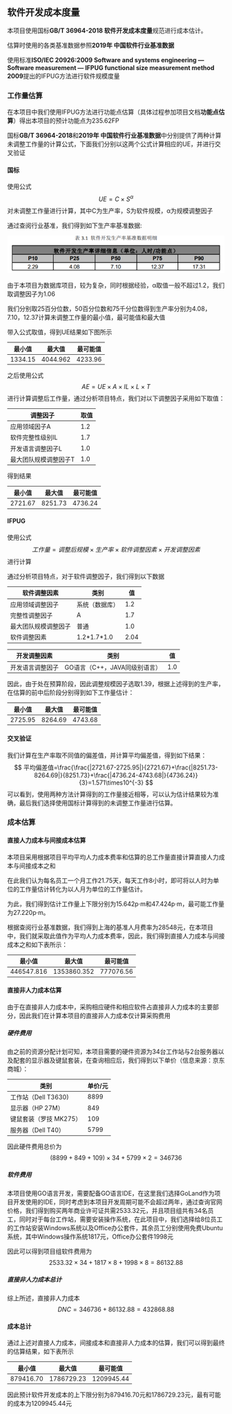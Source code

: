 ## 软件开发成本度量

本项目使用国标**GB/T 36964-2018 软件开发成本度量**规范进行成本估计。

估算时使用的各类基准数据参照**2019年 中国软件行业基准数据**

使用标准**ISO/IEC 20926:2009 Software and systems engineering — Software measurement — IFPUG functional size measurement method 2009**提出的IFPUG方法进行软件规模度量

### 工作量估算

在本项目中我们使用IFPUG方法进行功能点估算（具体过程参加项目文档**功能点估算**）得出本项目的预计功能点为235.62FP

国标**GB/T 36964-2018**和**2019年 中国软件行业基准数据**中分别提供了两种计算未调整工作量的计算公式，下面我们分别以这两个公式计算相应的UE，并进行交叉验证

#### 国标

使用公式
$$
UE=C×S^α
$$
对未调整工作量进行计算，其中C为生产率，S为软件规模，α为规模调整因子

通过查阅行业基准，我们得到如下生产率基准数据:

![image-20200608202211722](image-20200608202211722.png)

由于本项目为数据库项目，较为复杂，同时根据经验，α取值一般不超过1.2，我们取调整因子为1.06

我们分别取25百分位数，50百分位数和75千分位数得到生产率分别为4.08，7.10，12.37计算未调整工作量的最小值，最可能值和最大值

带入公式取值，得到UE结果如下图所示

| 最小值  | 最大值   | 最可能值 |
| ------- | -------- | -------- |
| 1334.15 | 4044.962 | 4233.96  |

之后使用公式
$$
AE=UE\times A\times IL\times L\times T
$$
进行计算调整后工作量，通过分析项目特点，我们对以下调整因子采用如下取值：

| 调整因子              | 取值 |
| --------------------- | ---- |
| 应用领域因子A         | 1.2  |
| 软件完整性级别IL      | 1.7  |
| 开发语言调整因子L     | 1.0  |
| 最大团队规模调整因子T | 1.0  |

得到结果

| 最小值  | 最大值  | 最可能值 |
| ------- | ------- | -------- |
| 2721.67 | 8251.73 | 4736.24  |

#### IFPUG

使用公式
$$
工作量=调整后规模×生产率×软件调整因素×开发调整因素
$$
进行计算

通过分析项目特点，对于软件调整因子，我们得到以下数据

| 软件调整因素         | 类别           | 值   |
| -------------------- | -------------- | ---- |
| 应用领域调整因子     | 系统（数据库） | 1.2  |
| 完整性调整因子       | A              | 1.7  |
| 最大团队规模调整因子 | 普通           | 1.0  |
| 软件调整因素         | 1.2\*1.7\*1.0  | 2.04 |

| 开发调整因素     | 类别                          | 值   |
| ---------------- | ----------------------------- | ---- |
| 开发语言调整因子 | GO语言（C++，JAVA同级别语言） | 1.0  |

因此，由于处在预算阶段，因此调整规模因子选取1.39，根据上述得到的生产率，在估算的前中后阶段分别得到如下工作量估计：

| 最小值  | 最大值  | 最可能值 |
| ------- | ------- | -------- |
| 2725.95 | 8264.69 | 4743.68  |

#### 交叉验证

我们计算在生产率取不同值的偏差值，并计算平均偏差值，得到如下结果：
$$
平均偏差值=\frac{\frac{|2721.67-2725.95|}{2721.67}+\frac{|8251.73-8264.69|}{8251.73}+\frac{|4736.24-4743.68|}{4736.24}}{3}=1.571\times10^{-3}
$$
可以看到，使用两种方法计算得到的工作量接近相等，可以认为估计结果较为准确，最后我们选择使用国标计算得到的未调整工作量进行估算。

### 成本估算

#### 直接人力成本与间接成本估算

本项目采用根据项目平均平均人力成本费率和估算的总工作量直接计算直接人力成本与间接成本之和

在此我们认为每名员工一个月工作21.75天，每天工作8小时，即可将以人时为单位的工作量估计转化为以人月为单位的工作量估计。

为此，我们得到估计工作量上下限分别为15.642p·m和47.424p·m，最可能工作量为27.220p·m。

根据查阅行业基准数据，我们得到上海的基准人月费率为28548元，在本项目中，我们就采取此值作为平均人力成本费率，因此，我们得到直接人力成本与间接成本之和如下表所示：

| 最小值     | 最大值      | 最可能值  |
| ---------- | ----------- | --------- |
| 446547.816 | 1353860.352 | 777076.56 |

#### 直接非人力成本估算

由于在直接非人力成本中，采购相应硬件和相应软件占直接非人力成本的主要部分，因此我们在计算本项目的直接非人力成本仅计算采购费用

##### 硬件费用

由之前的资源分配计划可知，本项目需要的硬件资源为34台工作站与2台服务器以及配套的显示器及键鼠套装，在查询相应后，我们得到以下单价（信息来源：京东商城）：

| 类别                   | 单价/元 |
| ---------------------- | ------- |
| 工作站（Dell T3630)    | 8899    |
| 显示器（HP 27M）       | 849     |
| 键鼠套装（罗技 MK275） | 109     |
| 服务器（Dell T40）     | 5799    |

因此硬件费用总价为
$$
(8899+849+109) \times 34 +5799 \times 2=346736
$$

##### 软件费用

本项目使用GO语言开发，需要配备GO语言IDE，在这里我们选择GoLand作为项目开发使用的IDE，同时考虑到本项目开发周期可能不会超过两年，通过查询官网价格，我们得到购买两年商业许可证共需2533.32元，并且项目组共有34名员工，同时对于每台工作站，需要安装操作系统，在此项目中，我们选择给8位员工的工作站安装Windows系统以及Office办公套件，其余员工分别使用免费Ubuntu系统，其中Windows操作系统1817元，Office办公套件1998元

因此可以得到项目组软件费用为
$$
2533.32 \times 34 + 1817 \times 8 + 1998 \times 8=86132.88
$$

##### 直接非人力成本总计

综上所述，直接非人力成本
$$
DNC=346736+86132.88=432868.88
$$

#### 成本总计

通过上述对直接人力成本，间接成本和直接非人力成本的估算，我们可以得到最终的估算结果，如下表所示

| 最小值    | 最大值     | 最可能值   |
| --------- | ---------- | ---------- |
| 879416.70 | 1786729.23 | 1209945.44‬ |

因此预计软件开发成本的上下限分别为879416.70元和1786729.23元，最有可能的成本为1209945.44‬元